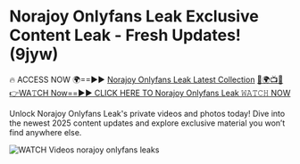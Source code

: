 # Norajoy Onlyfans Leak Exclusive Content Leak - Fresh Updates! (9jyw)

🔥 ACCESS NOW 🌍==►► <a href="https://tinyurl.com/3fjeunct" rel="nofollow">Norajoy Onlyfans Leak Latest Collection</a></h3>
[🔴🌍📺📱👉WA𝚃CH Now==►► CLICK HERE TO Norajoy Onlyfans Leak 𝚆𝙰𝚃𝙲𝙷 NOW](https://tinyurl.com/3fjeunct)

Unlock Norajoy Onlyfans Leak's private videos and photos today! Dive into the newest 2025 content updates and explore exclusive material you won’t find anywhere else.


<a href="https://tinyurl.com/3fjeunct" rel="nofollow" data-target="animated-image.originalLink"><img src="https://camo.githubusercontent.com/8a4f000d20f83aca3bf7ec5f350d767afa0574a8a352519fd8cfa583a6f93a33/68747470733a2f2f692e696d6775722e636f6d2f644a486b345a712e676966" alt="WATCH Videos" data-canonical-src="https://i.imgur.com/dJHk4Zq.gif" style="max-width: 100%; display: inline-block;" data-target="animated-image.originalImage"></a>
norajoy onlyfans leaks